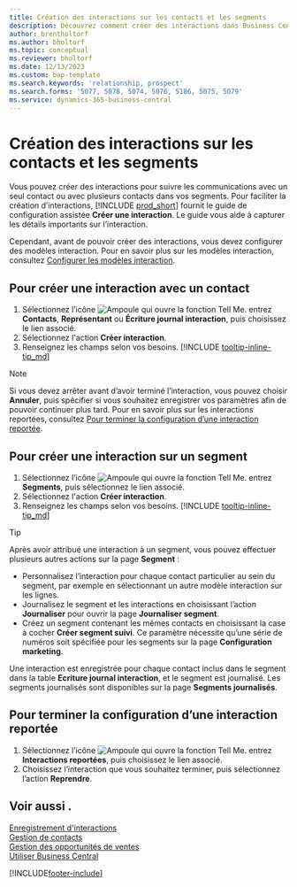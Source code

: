 ```yaml
---
title: Création des interactions sur les contacts et les segments
description: Découvrez comment créer des interactions dans Business Central pour les communications avec vos contacts et segments.
author: brentholtorf
ms.author: bholtorf
ms.topic: conceptual
ms.reviewer: bholtorf
ms.date: 12/13/2023
ms.custom: bap-template
ms.search.keywords: 'relationship, prospect'
ms.search.forms: '5077, 5078, 5074, 5076, 5186, 5075, 5079'
ms.service: dynamics-365-business-central
---
```

# Création des interactions sur les contacts et les segments

Vous pouvez créer des interactions pour suivre les communications avec un seul contact ou avec plusieurs contacts dans vos segments. Pour faciliter la création d’interactions, [!INCLUDE [prod_short](includes/prod_short.md)] fournit le guide de configuration assistée **Créer une interaction**. Le guide vous aide à capturer les détails importants sur l’interaction.

Cependant, avant de pouvoir créer des interactions, vous devez configurer des modèles interaction. Pour en savoir plus sur les modèles interaction, consultez [Configurer les modèles interaction](marketing-interactions.md).

## Pour créer une interaction avec un contact

1. Sélectionnez l’icône ![Ampoule qui ouvre la fonction Tell Me.](media/ui-search/search_small.png "Dites-moi ce que vous voulez faire") entrez **Contacts**, **Représentant** ou **Écriture journal interaction**, puis choisissez le lien associé.
2. Sélectionnez l'action **Créer interaction**.
3. Renseignez les champs selon vos besoins. [!INCLUDE [tooltip-inline-tip_md](includes/tooltip-inline-tip_md.md)]

> [!NOTE]  
> Si vous devez arrêter avant d’avoir terminé l’interaction, vous pouvez choisir **Annuler**, puis spécifier si vous souhaitez enregistrer vos paramètres afin de pouvoir continuer plus tard. Pour en savoir plus sur les interactions reportées, consultez [Pour terminer la configuration d’une interaction reportée](#to-finish-setting-up-a-postponed-interaction).

## Pour créer une interaction sur un segment

1. Sélectionnez l’icône ![Ampoule qui ouvre la fonction Tell Me.](media/ui-search/search_small.png "Dites-moi ce que vous voulez faire") entrez **Segments**, puis sélectionnez le lien associé.
2. Sélectionnez l'action **Créer interaction**.
3. Renseignez les champs selon vos besoins. [!INCLUDE [tooltip-inline-tip_md](includes/tooltip-inline-tip_md.md)]

> [!TIP]
> Après avoir attribué une interaction à un segment, vous pouvez effectuer plusieurs autres actions sur la page **Segment** :
>
> * Personnalisez l’interaction pour chaque contact particulier au sein du segment, par exemple en sélectionnant un autre modèle interaction sur les lignes.  
>* Journalisez le segment et les interactions en choisissant l’action **Journaliser** pour ouvrir la page **Journaliser segment**.
> * Créez un segment contenant les mêmes contacts en choisissant la case à cocher **Créer segment suivi**. Ce paramètre nécessite qu’une série de numéros soit spécifiée pour les segments sur la page **Configuration marketing**.

Une interaction est enregistrée pour chaque contact inclus dans le segment dans la table **Ecriture journal interaction**, et le segment est journalisé. Les segments journalisés sont disponibles sur la page **Segments journalisés**.

## Pour terminer la configuration d’une interaction reportée

1. Sélectionnez l’icône ![Ampoule qui ouvre la fonction Tell Me.](media/ui-search/search_small.png "Dites-moi ce que vous voulez faire") entrez **Interactions reportées**, puis choisissez le lien associé.
2. Choisissez l’interaction que vous souhaitez terminer, puis sélectionnez l’action **Reprendre**.

## Voir aussi .

[Enregistrement d'interactions](marketing-interactions.md)  
[Gestion de contacts](marketing-contacts.md)  
[Gestion des opportunités de ventes](marketing-manage-sales-opportunities.md)  
[Utiliser Business Central](ui-work-product.md)

[!INCLUDE[footer-include](includes/footer-banner.md)]